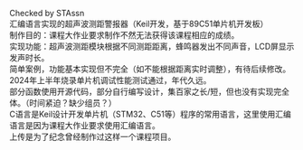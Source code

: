 Checked by STAssn                    
汇编语言实现的超声波测距警报器（Keil开发，基于89C51单片机开发板）                
制作目的：课程大作业要求制作不然无法获得该课程相应的成绩。                 
实现功能：超声波测距模块根据不同测距距离，蜂鸣器发出不同声音，LCD屏显示发声时长。                    
简单案例，功能基本实现但不完全（如不能根据距离实时调整），有待后续修改。                      
2024年上半年烧录单片机调试性能测试通过，年代久远。                 
部分函数使用开源代码，部分自行编写设计，集百家之长/短，但也没有实现完全体。（时间紧迫？缺少组员？）                    
C语言是Keil设计开发单片机（STM32、C51等）程序的常用语言，这里使用汇编语言是因为课程大作业要求使用汇编语言。              
上传是为了纪念曾经制作过这样一个课程项目。

